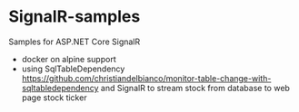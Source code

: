 # SignalR-samples
Samples for ASP.NET Core SignalR
+ docker on alpine support
+ using SqlTableDependency <https://github.com/christiandelbianco/monitor-table-change-with-sqltabledependency> and SignalR to stream stock from database to web page stock ticker
